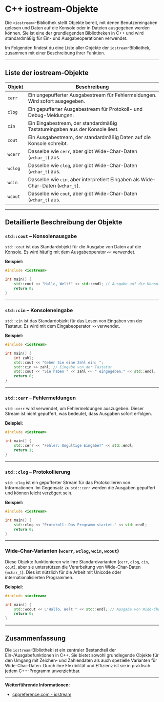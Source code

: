 # C++ iostream-Objekte

Die `<iostream>`-Bibliothek stellt Objekte bereit, mit denen Benutzereingaben gelesen und Daten auf die Konsole oder in Dateien ausgegeben werden können. Sie ist eine der grundlegenden Bibliotheken in C++ und wird standardmäßig für Ein- und Ausgabeoperationen verwendet.

Im Folgenden findest du eine Liste aller Objekte der `iostream`-Bibliothek, zusammen mit einer Beschreibung ihrer Funktion.

---

## Liste der iostream-Objekte

| Objekt   | Beschreibung                                                                 |
|----------|------------------------------------------------------------------------------|
| `cerr`   | Ein ungepufferter Ausgabestream für Fehlermeldungen. Wird sofort ausgegeben. |
| `clog`   | Ein gepufferter Ausgabestream für Protokoll- und Debug-Meldungen.           |
| `cin`    | Ein Eingabestream, der standardmäßig Tastatureingaben aus der Konsole liest. |
| `cout`   | Ein Ausgabestream, der standardmäßig Daten auf die Konsole schreibt.        |
| `wcerr`  | Dasselbe wie `cerr`, aber gibt Wide-Char-Daten (`wchar_t`) aus.             |
| `wclog`  | Dasselbe wie `clog`, aber gibt Wide-Char-Daten (`wchar_t`) aus.             |
| `wcin`   | Dasselbe wie `cin`, aber interpretiert Eingaben als Wide-Char-Daten (`wchar_t`). |
| `wcout`  | Dasselbe wie `cout`, aber gibt Wide-Char-Daten (`wchar_t`) aus.             |

---

## Detaillierte Beschreibung der Objekte

### `std::cout` – Konsolenausgabe
`std::cout` ist das Standardobjekt für die Ausgabe von Daten auf die Konsole. Es wird häufig mit dem Ausgabeoperator `<<` verwendet.

**Beispiel:**
```cpp
#include <iostream>

int main() {
    std::cout << "Hallo, Welt!" << std::endl; // Ausgabe auf die Konsole
    return 0;
}
```

---

### `std::cin` – Konsoleneingabe
`std::cin` ist das Standardobjekt für das Lesen von Eingaben von der Tastatur. Es wird mit dem Eingabeoperator `>>` verwendet.

**Beispiel:**
```cpp
#include <iostream>

int main() {
    int zahl;
    std::cout << "Geben Sie eine Zahl ein: ";
    std::cin >> zahl; // Eingabe von der Tastatur
    std::cout << "Sie haben " << zahl << " eingegeben." << std::endl;
    return 0;
}
```

---

### `std::cerr` – Fehlermeldungen
`std::cerr` wird verwendet, um Fehlermeldungen auszugeben. Dieser Stream ist nicht gepuffert, was bedeutet, dass Ausgaben sofort erfolgen.

**Beispiel:**
```cpp
#include <iostream>

int main() {
    std::cerr << "Fehler: Ungültige Eingabe!" << std::endl;
    return 1;
}
```

---

### `std::clog` – Protokollierung
`std::clog` ist ein gepufferter Stream für das Protokollieren von Informationen. Im Gegensatz zu `std::cerr` werden die Ausgaben gepuffert und können leicht verzögert sein.

**Beispiel:**
```cpp
#include <iostream>

int main() {
    std::clog << "Protokoll: Das Programm startet." << std::endl;
    return 0;
}
```

---

### Wide-Char-Varianten (`wcerr`, `wclog`, `wcin`, `wcout`)
Diese Objekte funktionieren wie ihre Standardvarianten (`cerr`, `clog`, `cin`, `cout`), aber sie unterstützen die Verarbeitung von Wide-Char-Daten (`wchar_t`). Dies ist nützlich für die Arbeit mit Unicode oder internationalisierten Programmen.

**Beispiel:**
```cpp
#include <iostream>

int main() {
    std::wcout << L"Hallo, Welt!" << std::endl; // Ausgabe von Wide-Char-Daten
    return 0;
}
```

---

## Zusammenfassung

Die `iostream`-Bibliothek ist ein zentraler Bestandteil der Ein-/Ausgabefunktionen in C++. Sie bietet sowohl grundlegende Objekte für den Umgang mit Zeichen- und Zahlendaten als auch spezielle Varianten für Wide-Char-Daten. Durch ihre Flexibilität und Effizienz ist sie in praktisch jedem C++-Programm unverzichtbar.

--- 

**Weiterführende Informationen:**
- [cppreference.com - iostream](https://en.cppreference.com/w/cpp/header/iostream)
